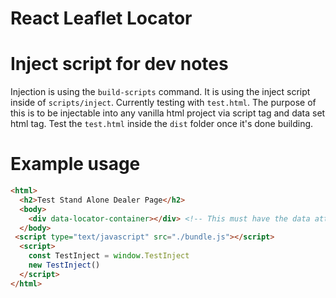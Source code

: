# React Leaflet Locator

# Inject script for dev notes

Injection is using the `build-scripts` command. It is using the inject script inside of `scripts/inject`. Currently testing with `test.html`. The purpose of this is to be injectable into any vanilla html project via script tag and data set html tag. Test the `test.html` inside the `dist` folder once it's done building.

# Example usage

```html
<html>
  <h2>Test Stand Alone Dealer Page</h2>
  <body>
    <div data-locator-container></div> <!-- This must have the data attribute 'data-locator-container'. This is where the map will be injected. -->
  </body>
 <script type="text/javascript" src="./bundle.js"></script>
  <script>
    const TestInject = window.TestInject
    new TestInject()
  </script>
</html>
```